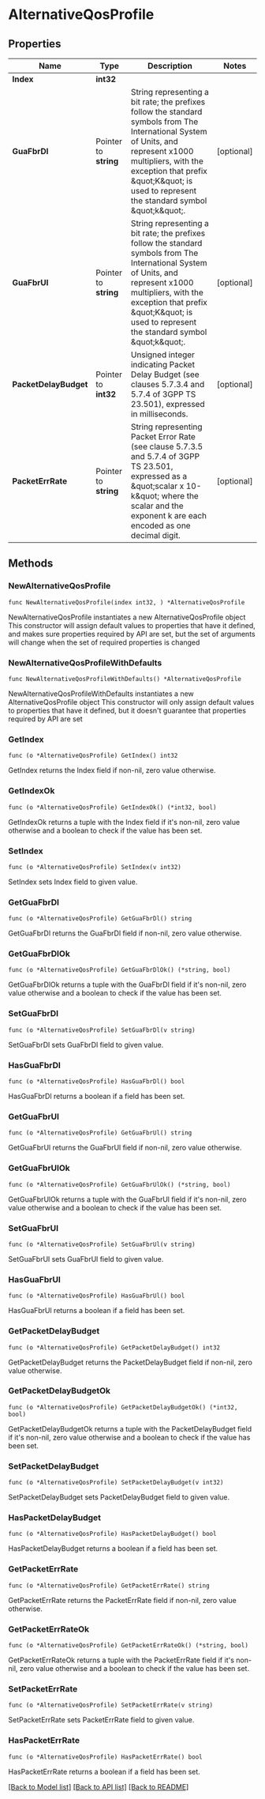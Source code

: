 # AlternativeQosProfile

## Properties

Name | Type | Description | Notes
------------ | ------------- | ------------- | -------------
**Index** | **int32** |  | 
**GuaFbrDl** | Pointer to **string** | String representing a bit rate; the prefixes follow the standard symbols from The International System of Units, and represent x1000 multipliers, with the exception that prefix \&quot;K\&quot; is used to represent the standard symbol \&quot;k\&quot;.  | [optional] 
**GuaFbrUl** | Pointer to **string** | String representing a bit rate; the prefixes follow the standard symbols from The International System of Units, and represent x1000 multipliers, with the exception that prefix \&quot;K\&quot; is used to represent the standard symbol \&quot;k\&quot;.  | [optional] 
**PacketDelayBudget** | Pointer to **int32** | Unsigned integer indicating Packet Delay Budget (see clauses 5.7.3.4 and 5.7.4 of 3GPP TS 23.501), expressed in milliseconds.  | [optional] 
**PacketErrRate** | Pointer to **string** | String representing Packet Error Rate (see clause 5.7.3.5 and 5.7.4 of 3GPP TS 23.501, expressed as a \&quot;scalar x 10-k\&quot; where the scalar and the exponent k are each encoded as one decimal digit.  | [optional] 

## Methods

### NewAlternativeQosProfile

`func NewAlternativeQosProfile(index int32, ) *AlternativeQosProfile`

NewAlternativeQosProfile instantiates a new AlternativeQosProfile object
This constructor will assign default values to properties that have it defined,
and makes sure properties required by API are set, but the set of arguments
will change when the set of required properties is changed

### NewAlternativeQosProfileWithDefaults

`func NewAlternativeQosProfileWithDefaults() *AlternativeQosProfile`

NewAlternativeQosProfileWithDefaults instantiates a new AlternativeQosProfile object
This constructor will only assign default values to properties that have it defined,
but it doesn't guarantee that properties required by API are set

### GetIndex

`func (o *AlternativeQosProfile) GetIndex() int32`

GetIndex returns the Index field if non-nil, zero value otherwise.

### GetIndexOk

`func (o *AlternativeQosProfile) GetIndexOk() (*int32, bool)`

GetIndexOk returns a tuple with the Index field if it's non-nil, zero value otherwise
and a boolean to check if the value has been set.

### SetIndex

`func (o *AlternativeQosProfile) SetIndex(v int32)`

SetIndex sets Index field to given value.


### GetGuaFbrDl

`func (o *AlternativeQosProfile) GetGuaFbrDl() string`

GetGuaFbrDl returns the GuaFbrDl field if non-nil, zero value otherwise.

### GetGuaFbrDlOk

`func (o *AlternativeQosProfile) GetGuaFbrDlOk() (*string, bool)`

GetGuaFbrDlOk returns a tuple with the GuaFbrDl field if it's non-nil, zero value otherwise
and a boolean to check if the value has been set.

### SetGuaFbrDl

`func (o *AlternativeQosProfile) SetGuaFbrDl(v string)`

SetGuaFbrDl sets GuaFbrDl field to given value.

### HasGuaFbrDl

`func (o *AlternativeQosProfile) HasGuaFbrDl() bool`

HasGuaFbrDl returns a boolean if a field has been set.

### GetGuaFbrUl

`func (o *AlternativeQosProfile) GetGuaFbrUl() string`

GetGuaFbrUl returns the GuaFbrUl field if non-nil, zero value otherwise.

### GetGuaFbrUlOk

`func (o *AlternativeQosProfile) GetGuaFbrUlOk() (*string, bool)`

GetGuaFbrUlOk returns a tuple with the GuaFbrUl field if it's non-nil, zero value otherwise
and a boolean to check if the value has been set.

### SetGuaFbrUl

`func (o *AlternativeQosProfile) SetGuaFbrUl(v string)`

SetGuaFbrUl sets GuaFbrUl field to given value.

### HasGuaFbrUl

`func (o *AlternativeQosProfile) HasGuaFbrUl() bool`

HasGuaFbrUl returns a boolean if a field has been set.

### GetPacketDelayBudget

`func (o *AlternativeQosProfile) GetPacketDelayBudget() int32`

GetPacketDelayBudget returns the PacketDelayBudget field if non-nil, zero value otherwise.

### GetPacketDelayBudgetOk

`func (o *AlternativeQosProfile) GetPacketDelayBudgetOk() (*int32, bool)`

GetPacketDelayBudgetOk returns a tuple with the PacketDelayBudget field if it's non-nil, zero value otherwise
and a boolean to check if the value has been set.

### SetPacketDelayBudget

`func (o *AlternativeQosProfile) SetPacketDelayBudget(v int32)`

SetPacketDelayBudget sets PacketDelayBudget field to given value.

### HasPacketDelayBudget

`func (o *AlternativeQosProfile) HasPacketDelayBudget() bool`

HasPacketDelayBudget returns a boolean if a field has been set.

### GetPacketErrRate

`func (o *AlternativeQosProfile) GetPacketErrRate() string`

GetPacketErrRate returns the PacketErrRate field if non-nil, zero value otherwise.

### GetPacketErrRateOk

`func (o *AlternativeQosProfile) GetPacketErrRateOk() (*string, bool)`

GetPacketErrRateOk returns a tuple with the PacketErrRate field if it's non-nil, zero value otherwise
and a boolean to check if the value has been set.

### SetPacketErrRate

`func (o *AlternativeQosProfile) SetPacketErrRate(v string)`

SetPacketErrRate sets PacketErrRate field to given value.

### HasPacketErrRate

`func (o *AlternativeQosProfile) HasPacketErrRate() bool`

HasPacketErrRate returns a boolean if a field has been set.


[[Back to Model list]](../README.md#documentation-for-models) [[Back to API list]](../README.md#documentation-for-api-endpoints) [[Back to README]](../README.md)


